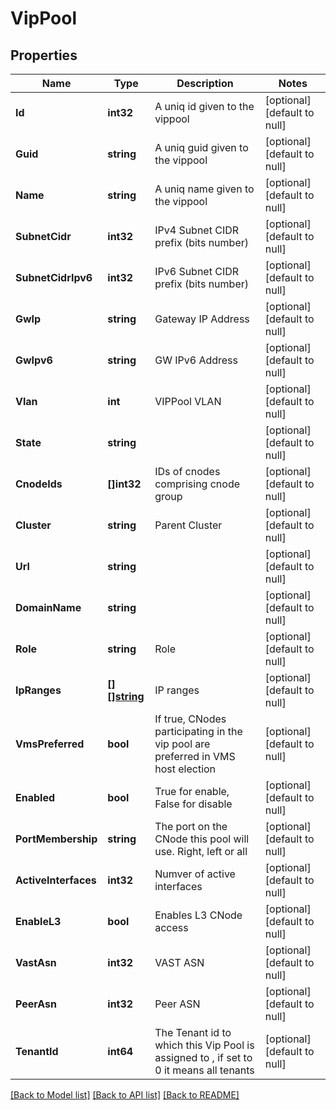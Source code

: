 # VipPool

## Properties
Name | Type | Description | Notes
------------ | ------------- | ------------- | -------------
**Id** | **int32** | A uniq id given to the vippool | [optional] [default to null]
**Guid** | **string** | A uniq guid given to the vippool | [optional] [default to null]
**Name** | **string** | A uniq name given to the vippool | [optional] [default to null]
**SubnetCidr** | **int32** | IPv4 Subnet CIDR prefix (bits number) | [optional] [default to null]
**SubnetCidrIpv6** | **int32** | IPv6 Subnet CIDR prefix (bits number) | [optional] [default to null]
**GwIp** | **string** | Gateway IP Address | [optional] [default to null]
**GwIpv6** | **string** | GW IPv6 Address | [optional] [default to null]
**Vlan** | **int** | VIPPool VLAN | [optional] [default to null]
**State** | **string** |  | [optional] [default to null]
**CnodeIds** | **[]int32** | IDs of cnodes comprising cnode group | [optional] [default to null]
**Cluster** | **string** | Parent Cluster | [optional] [default to null]
**Url** | **string** |  | [optional] [default to null]
**DomainName** | **string** |  | [optional] [default to null]
**Role** | **string** | Role | [optional] [default to null]
**IpRanges** | [**[][]string**](array.md) | IP ranges | [optional] [default to null]
**VmsPreferred** | **bool** | If true, CNodes participating in the vip pool are preferred in VMS host election | [optional] [default to null]
**Enabled** | **bool** | True for enable, False for disable | [optional] [default to null]
**PortMembership** | **string** | The port on the CNode this pool will use. Right, left or all | [optional] [default to null]
**ActiveInterfaces** | **int32** | Numver of active interfaces | [optional] [default to null]
**EnableL3** | **bool** | Enables L3 CNode access | [optional] [default to null]
**VastAsn** | **int32** | VAST ASN | [optional] [default to null]
**PeerAsn** | **int32** | Peer ASN | [optional] [default to null]
**TenantId** | **int64** | The Tenant id to which this Vip Pool is assigned to , if set to 0 it means all tenants | [optional] [default to null]

[[Back to Model list]](../README.md#documentation-for-models) [[Back to API list]](../README.md#documentation-for-api-endpoints) [[Back to README]](../README.md)

